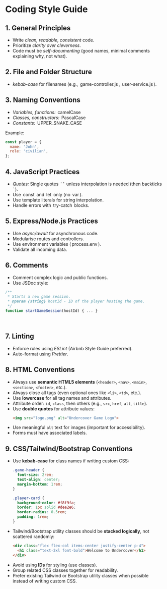 # Coding Style Guide

## 1. General Principles
- ⁠Write *clean, readable, consistent* code.
- ⁠Prioritize *clarity over cleverness*.
- ⁠Code must be *self-documenting* (good names, minimal comments explaining why, not what).

## 2. File and Folder Structure
- ⁠*kebab-case* for filenames (e.g., ⁠ game-controller.js ⁠, ⁠ user-service.js ⁠).

## 3. Naming Conventions
- ⁠*Variables, functions:* ⁠ camelCase ⁠
- ⁠*Classes, constructors:* ⁠ PascalCase ⁠
- ⁠*Constants:* ⁠ UPPER_SNAKE_CASE ⁠

Example:
```javascript
const player = {
  name: 'John',
  role: 'civilian',
};
```

## 4. JavaScript Practices
- *Quotes:* Single quotes ⁠ ' ' ⁠ unless interpolation is needed (then backticks `` ` ``).
- ⁠Use ⁠ const ⁠ and ⁠ let ⁠ only (no ⁠ var ⁠).
- ⁠Use template literals for string interpolation.
- ⁠Handle errors with ⁠ try-catch ⁠ blocks.

## 5. Express/Node.js Practices
- ⁠Use *async/await* for asynchronous code.
- ⁠Modularise routes and controllers.
- ⁠Use environment variables (⁠ process.env ⁠).
- ⁠Validate all incoming data.

## 6. Comments
- ⁠Comment complex logic and public functions.
- ⁠Use JSDoc style:
```javascript
/**
 * Starts a new game session.
 * @param {string} hostId - ID of the player hosting the game.
 */
function startGameSession(hostId) { ... }
```
 
## 7. Linting
- ⁠Enforce rules using *ESLint* (Airbnb Style Guide preferred).
- ⁠Auto-format using *Prettier*.

## 8. HTML Conventions
- Always use **semantic HTML5 elements** (`<header>`, `<nav>`, `<main>`, `<section>`, `<footer>`, etc.).
- Always close all tags (even optional ones like `<li>`, `<td>`, etc.).
- Use **lowercase** for all tag names and attributes.
- Attribute order: `id`, `class`, then others (e.g., `src`, `href`, `alt`, `title`).
- Use **double quotes** for attribute values:
  ```html
  <img src="logo.png" alt="Undercover Game Logo">
  ```
- Use meaningful `alt` text for images (important for accessibility).
- Forms must have associated labels.

## 9. CSS/Tailwind/Bootstrap Conventions
- Use **kebab-case** for class names if writing custom CSS:
  ```css
  .game-header {
    font-size: 2rem;
    text-align: center;
    margin-bottom: 1rem;
  }

  .player-card {
    background-color: #f8f9fa;
    border: 1px solid #dee2e6;
    border-radius: 0.5rem;
    padding: 1rem;
  }
  ```
- Tailwind/Bootstrap utility classes should be **stacked logically**, not scattered randomly:
  ```html
  <div class="flex flex-col items-center justify-center p-4">
    <h1 class="text-2xl font-bold">Welcome to Undercover</h1>
  </div>
  ```
- Avoid using **IDs** for styling (use classes).
- Group related CSS classes together for readability.
- Prefer existing Tailwind or Bootstrap utility classes when possible instead of writing custom CSS.